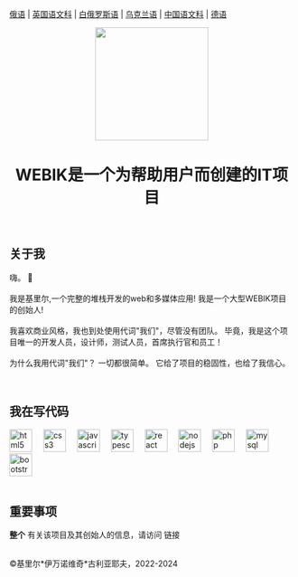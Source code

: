 <p><a href="https://github.com/gki-webik/gki-webik/blob/main/README.md">俄语</a> | <a href="https://github.com/gki-webik/gki-webik/blob/main/README-EN.md">英国语文科</a> | <a href="https://github.com/gki-webik/gki-webik/blob/main/README-BE.md">白俄罗斯语</a> | <a href="https://github.com/gki-webik/gki-webik/blob/main/UK.md">乌克兰语</a> | <a href="https://github.com/gki-webik/gki-webik/blob/main/README-ZH.md">中国语文科</a> | <a href="https://github.com/gki-webik/gki-webik/blob/main/README-DE.md">德语</a></p>
<div align="center">
  <kbd><img height="200" src="https://gki-webik.ru/files/images/user_ico/Picsart_24-01-16_13-08-02-981%20-%2030.01.24%20-%201706621640%20-%2040831.png"  /></kbd>
</div>
<h1 align="center">WEBIK是一个为帮助用户而创建的IT项目</h1>
<br>
<h2 style="text-align: left;">关于我</h2>
<p style="text-align: left;">嗨。 👋<br><br>我是基里尔,一个完整的堆栈开发的web和多媒体应用! 我是一个大型WEBIK项目的创始人!<br><br>我喜欢商业风格，我也到处使用代词"我们"，尽管没有团队。 毕竟，我是这个项目唯一的开发人员，设计师，测试人员，首席执行官和员工！<br><br>为什么我用代词"我们"？ 一切都很简单。 它给了项目的稳固性，也给了我信心。</p>
<br>
<h2 style="text-align: left;">我在写代码</h2>
<div style="text-align: left;">
  <img src="https://cdn.jsdelivr.net/gh/devicons/devicon/icons/html5/html5-original.svg" height="40" alt="html5 logo"  />
  <img width="12" />
  <img src="https://cdn.jsdelivr.net/gh/devicons/devicon/icons/css3/css3-original.svg" height="40" alt="css3 logo"  />
  <img width="12" />
  <img src="https://cdn.jsdelivr.net/gh/devicons/devicon/icons/javascript/javascript-original.svg" height="40" alt="javascript logo"  />
  <img width="12" />
  <img src="https://cdn.jsdelivr.net/gh/devicons/devicon/icons/typescript/typescript-original.svg" height="40" alt="typescript logo"  />
  <img width="12" />
  <img src="https://cdn.jsdelivr.net/gh/devicons/devicon/icons/react/react-original.svg" height="40" alt="react logo"  />
  <img width="12" />
  <img src="https://cdn.jsdelivr.net/gh/devicons/devicon/icons/nodejs/nodejs-original.svg" height="40" alt="nodejs logo"  />
  <img width="12" />
  <img src="https://cdn.jsdelivr.net/gh/devicons/devicon/icons/php/php-original.svg" height="40" alt="php logo"  />
  <img width="12" />
  <img src="https://cdn.jsdelivr.net/gh/devicons/devicon/icons/mysql/mysql-original.svg" height="40" alt="mysql logo"  />
  <img width="12" />
  <img src="https://cdn.jsdelivr.net/gh/devicons/devicon/icons/bootstrap/bootstrap-original.svg" height="40" alt="bootstrap logo"  />
</div>
<br>
<h2>重要事项</h2>
<p><b>整个</b> 有关该项目及其创始人的信息，请访问 <a href="//gki-webik.ru/wk-data" target="_blank"></a>链接</p>
<br>
©基里尔*伊万诺维奇*古利亚耶夫，2022-2024
